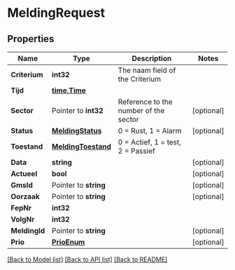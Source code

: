 # MeldingRequest

## Properties

Name | Type | Description | Notes
------------ | ------------- | ------------- | -------------
**Criterium** | **int32** | The naam field of the Criterium | 
**Tijd** | [**time.Time**](time.Time.md) |  | 
**Sector** | Pointer to **int32** | Reference to the number of the sector | [optional] 
**Status** | [**MeldingStatus**](MeldingStatus.md) | 0 &#x3D; Rust, 1 &#x3D; Alarm | [optional] 
**Toestand** | [**MeldingToestand**](MeldingToestand.md) | 0 &#x3D; Actief, 1 &#x3D; test, 2 &#x3D; Passief | 
**Data** | **string** |  | [optional] 
**Actueel** | **bool** |  | [optional] 
**GmsId** | Pointer to **string** |  | [optional] 
**Oorzaak** | Pointer to **string** |  | [optional] 
**FepNr** | **int32** |  | 
**VolgNr** | **int32** |  | 
**MeldingId** | Pointer to **string** |  | [optional] 
**Prio** | [**PrioEnum**](PrioEnum.md) |  | [optional] 

[[Back to Model list]](../README.md#documentation-for-models) [[Back to API list]](../README.md#documentation-for-api-endpoints) [[Back to README]](../README.md)


